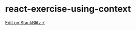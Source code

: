 # react-exercise-using-context

[Edit on StackBlitz ⚡️](https://stackblitz.com/edit/react-exercise-using-context)